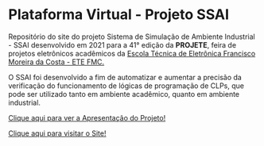# Plataforma Virtual - Projeto SSAI
 
Repositório do site do projeto Sistema de Simulação de Ambiente Industrial - SSAI desenvolvido em 2021 para a 41° edição da __PROJETE__, feira de projetos eletrônicos acadêmicos da <a href= "https://www.etefmc.com.br/">Escola Técnica de Eletrônica Francisco Moreira da Costa - ETE FMC. </a>

O SSAI foi desenvolvido a fim de automatizar e aumentar a precisão da verificação do funcionamento de lógicas de programação de CLPs, que pode ser utilizado tanto em ambiente acadêmico, quanto em ambiente industrial. 

<a href= "https://www.youtube.com/watch?v=8DauRR1YuGM&t=1478s">Clique aqui para ver a Apresentação do Projeto!</a>

<a href= "https://ssai-d7259.web.app/inicial.html">Clique aqui para visitar o Site!</a>